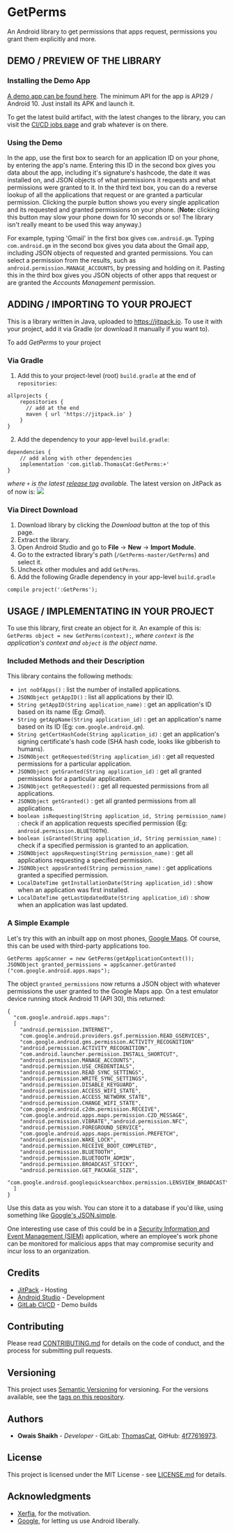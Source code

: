 # GetPerms

An Android library to get permissions that apps request, permissions you grant them explicitly and more. 

## DEMO / PREVIEW OF THE LIBRARY

### Installing the Demo App

[A demo app can be found here](/app/build/outputs/apk/debug/app-debug.apk). The minimum API for the app is API29 / Android 10. Just install its APK and launch it.

To get the latest build artifact, with the latest changes to the library, you can visit the [CI/CD jobs page](https://gitlab.com/ThomasCat/getperms/-/jobs) and grab whatever is on there.

### Using the Demo

In the app, use the first box to search for an application ID on your phone, by entering the app's name. Entering this ID in the second box gives you data about the app, including it's signature's hashcode, the date it was installed on, and JSON objects of what permissions it requests and what permissions were granted to it. In the third text box, you can do a reverse lookup of all the applications that request or are granted a particular permission. Clicking the purple button shows you every single application and its requested and granted permissions on your phone. (**Note:** clicking this button may slow your phone down for 10 seconds or so! The library isn't really meant to be used this way anyway.)

For example, typing 'Gmail' in the first box gives `com.android.gm`. Typing `com.android.gm` in the second box gives you data about the Gmail app, including JSON objects of requested and granted permissions. You can select a permission from the results, such as `android.permission.MANAGE_ACCOUNTS`, by pressing and holding on it. Pasting this in the third box gives you JSON objects of other apps that request or are granted the _Accounts Management_ permission.



## ADDING / IMPORTING TO YOUR PROJECT

This is a library written in Java, uploaded to https://jitpack.io. To use it with your project, add it via Gradle (or download it manually if you want to).

To add _GetPerms_ to your project

### Via Gradle

1. Add this to your project-level (root) `build.gradle` at the end of `repositories`:
```
allprojects {
    repositories {
      // add at the end
      maven { url 'https://jitpack.io' }
    }
}
```

2. Add the dependency to your app-level `build.gradle`:
```
dependencies {
    // add along with other dependencies
    implementation 'com.gitlab.ThomasCat:GetPerms:+'
}
```

_where `+` is the latest [release tag](https://gitlab.com/ThomasCat/getperms/-/tags) available._ The latest version on JitPack as of now is: [![](https://jitpack.io/v/com.gitlab.thomascat/GetPerms.svg)](https://jitpack.io/#com.gitlab.thomascat/GetPerms)

### Via Direct Download

1. Download library by clicking the _Download_ button at the top of this page.
2. Extract the library.
3. Open Android Studio and go to **File** → **New** → **Import Module**.
5. Go to the extracted library's path (`/GetPerms-master/GetPerms`) and select it.
6. Uncheck other modules and add `GetPerms`.
7. Add the following Gradle dependency in your app-level `build.gradle`
  ```
  compile project(':GetPerms');
  ```


## USAGE / IMPLEMENTATING IN YOUR PROJECT

To use this library, first create an object for it. An example of this is: `GetPerms object = new GetPerms(context);`, _where `context` is the application's context and `object` is the object name._

### Included Methods and their Description

This library contains the following methods:

- `int noOfApps()` : list the number of installed applications.
- `JSONObject getAppID()` : list all applications by their ID.
- `String getAppID(String application_name)` : get an application's ID based on its name (Eg: _Gmail_).
- `String getAppName(String application_id)` : get an application's name based on its ID (Eg: `com.google.android.gm`).
- `String getCertHashCode(String application_id)` : get an application's signing certificate's hash code (SHA hash code, looks like gibberish to humans).
- `JSONObject getRequested(String application_id)` : get all requested permissions for a particular application.
- `JSONObject getGranted(String application_id)` : get all granted permissions for a particular application.
- `JSONObject getRequested()` : get all requested permissions from all applications.
- `JSONObject getGranted()` : get all granted permissions from all applications.
- `boolean isRequesting(String application_id, String permission_name)` : check if an application requests specified permission (Eg: `android.permission.BLUETOOTH`).
- `boolean isGranted(String application_id, String permission_name)` : check if a specified permission is granted to an application.
- `JSONObject appsRequesting(String permission_name)` : get all applications requesting a specified permission.
- `JSONObject appsGranted(String permission_name)` : get applications granted a specified permission.
- `LocalDateTime getInstallationDate(String application_id)` : show when an application was first installed.
- `LocalDateTime getLastUpdatedDate(String application_id)` : show when an application was last updated.

### A Simple Example

Let's try this with an inbuilt app on most phones, [Google Maps](https://play.google.com/store/apps/details?id=com.google.android.apps.maps). Of course, this can be used with third-party applications too.

```
GetPerms appScanner = new GetPerms(getApplicationContext());
JSONObject granted_permissions = appScanner.getGranted ("com.google.android.apps.maps");
```

The object `granted_permissions` now returns a JSON object with whatever permissions the user granted to the Google Maps app. On a test emulator device running stock Android 11 (API 30), this returned:
```
{
  "com.google.android.apps.maps":
  [
    "android.permission.INTERNET",
    "com.google.android.providers.gsf.permission.READ_GSERVICES",
    "com.google.android.gms.permission.ACTIVITY_RECOGNITION"
    "android.permission.ACTIVITY_RECOGNITION",
    "com.android.launcher.permission.INSTALL_SHORTCUT",
    "android.permission.MANAGE_ACCOUNTS",
    "android.permission.USE_CREDENTIALS",
    "android.permission.READ_SYNC_SETTINGS",
    "android.permission.WRITE_SYNC_SETTINGS",
    "android.permission.DISABLE_KEYGUARD",
    "android.permission.ACCESS_WIFI_STATE",
    "android.permission.ACCESS_NETWORK_STATE",
    "android.permission.CHANGE_WIFI_STATE",
    "com.google.android.c2dm.permission.RECEIVE",
    "com.google.android.apps.maps.permission.C2D_MESSAGE",
    "android.permission.VIBRATE","android.permission.NFC",
    "android.permission.FOREGROUND_SERVICE",
    "com.google.android.apps.maps.permission.PREFETCH",
    "android.permission.WAKE_LOCK",
    "android.permission.RECEIVE_BOOT_COMPLETED",
    "android.permission.BLUETOOTH",
    "android.permission.BLUETOOTH_ADMIN",
    "android.permission.BROADCAST_STICKY",
    "android.permission.GET_PACKAGE_SIZE",
    "com.google.android.googlequicksearchbox.permission.LENSVIEW_BROADCAST"
  ]
}
```

Use this data as you wish. You can store it to a database if you'd like, using something like [Google's JSON.simple](https://mvnrepository.com/artifact/com.googlecode.json-simple/json-simple).

One interesting use case of this could be in a [Security Information and Event Management (SIEM)](https://en.wikipedia.org/wiki/Security_information_and_event_management) application, where an employee's work phone can be monitored for malicious apps that may compromise security and incur loss to an organization.

## Credits

* [JitPack](https://jitpack.io) - Hosting
* [Android Studio](https://developer.android.com/studio/) - Development
* [GitLab CI/CD](https://docs.gitlab.com/ee/ci/) - Demo builds

## Contributing

Please read [CONTRIBUTING.md](CONTRIBUTING.md) for details on the code of conduct, and the process for submitting pull requests.

## Versioning

This project uses [Semantic Versioning](http://semver.org/) for versioning. For the versions available, see the [tags on this repository](https://github.com/your/project/tags). 

## Authors

* **Owais Shaikh** - *Developer* - GitLab: [ThomasCat](https://gitlab.com/ThomasCat), GitHub: [4f77616973](https://github.com/4f77616973).

## License

This project is licensed under the MIT License - see [LICENSE.md](LICENSE.md) for details.

## Acknowledgments

* [Xerfia](https://www.xerfia.com/), for the motivation.
* [Google](https://android.google.com), for letting us use Android liberally.
